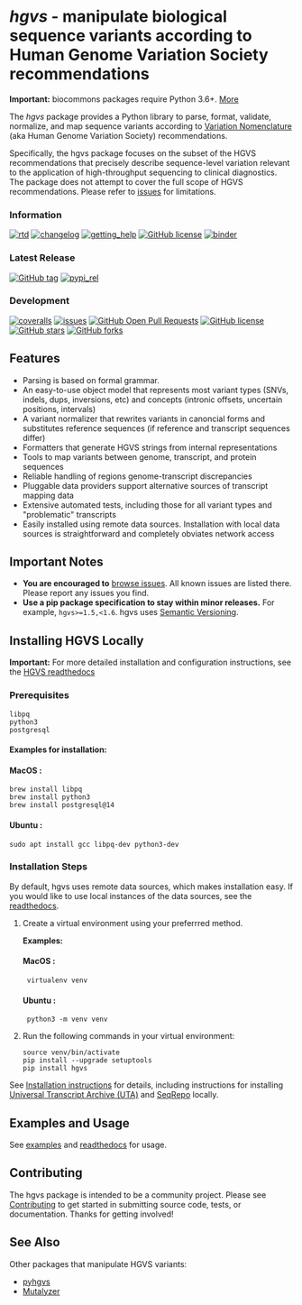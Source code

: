 # *hgvs* - manipulate biological sequence variants according to Human Genome Variation Society recommendations

**Important:** biocommons packages require Python 3.6+.
[More](https://groups.google.com/forum/#!topic/hgvs-discuss/iLUzjzoD-28)

The *hgvs* package provides a Python library to parse, format, validate,
normalize, and map sequence variants according to [Variation
Nomenclature](http://varnomen.hgvs.org/) (aka Human Genome Variation
Society) recommendations.

Specifically, the hgvs package focuses on the subset of the HGVS
recommendations that precisely describe sequence-level variation
relevant to the application of high-throughput sequencing to clinical
diagnostics. The package does not attempt to cover the full scope of
HGVS recommendations. Please refer to
[issues](https://github.com/biocommons/hgvs/issues) for limitations.

### **Information**

[![rtd](https://img.shields.io/badge/docs-readthedocs-green.svg)](http://hgvs.readthedocs.io/) [![changelog](https://img.shields.io/badge/docs-changelog-green.svg)](https://hgvs.readthedocs.io/en/stable/changelog/)  [![getting_help](https://img.shields.io/badge/!-help%20me-red.svg)](https://hgvs.readthedocs.io/en/stable/getting_help.html)  [![GitHub license](https://img.shields.io/github/license/biocommons/hgvs.svg)](https://github.com/biocommons/hgvs/blob/main/LICENSE)  [![binder](https://mybinder.org/badge_logo.svg)](https://mybinder.org/v2/gh/biocommons/hgvs/main?filepath=examples)

### **Latest Release**

[![GitHub tag](https://img.shields.io/github/tag/biocommons/hgvs.svg)](https://github.com/biocommons/hgvs) [![pypi_rel](https://img.shields.io/pypi/v/hgvs.svg)](https://pypi.org/project/hgvs/)

### **Development**

[![coveralls](https://img.shields.io/coveralls/github/biocommons/hgvs.svg)](https://coveralls.io/github/biocommons/hgvs) [![issues](https://img.shields.io/github/issues-raw/biocommons/hgvs.svg)](https://github.com/biocommons/hgvs/issues)
[![GitHub Open Pull Requests](https://img.shields.io/github/issues-pr/biocommons/hgvs.svg)](https://github.com/biocommons/hgvs/pull/) [![GitHub license](https://img.shields.io/github/contributors/biocommons/hgvs.svg)](https://github.com/biocommons/hgvs/graphs/contributors/) [![GitHub stars](https://img.shields.io/github/stars/biocommons/hgvs.svg?style=social&label=Stars)](https://github.com/biocommons/hgvs/stargazers) [![GitHub forks](https://img.shields.io/github/forks/biocommons/hgvs.svg?style=social&label=Forks)](https://github.com/biocommons/hgvs/network)

## **Features**

-   Parsing is based on formal grammar.
-   An easy-to-use object model that represents most variant types
    (SNVs, indels, dups, inversions, etc) and concepts (intronic
    offsets, uncertain positions, intervals)
-   A variant normalizer that rewrites variants in canoncial forms and
    substitutes reference sequences (if reference and transcript
    sequences differ)
-   Formatters that generate HGVS strings from internal representations
-   Tools to map variants between genome, transcript, and protein
    sequences
-   Reliable handling of regions genome-transcript discrepancies
-   Pluggable data providers support alternative sources of transcript
    mapping data
-   Extensive automated tests, including those for all variant types and
    \"problematic\" transcripts
-   Easily installed using remote data sources. Installation with local
    data sources is straightforward and completely obviates network
    access

## **Important Notes**

-   **You are encouraged to** [browse
    issues](https://github.com/biocommons/hgvs/issues). All known issues
    are listed there. Please report any issues you find.
-   **Use a pip package specification to stay within minor releases.**
    For example, `hgvs>=1.5,<1.6`. hgvs uses [Semantic
    Versioning](http://semver.org/).

## **Installing HGVS Locally**

**Important:** For more detailed installation and configuration
instructions, see the [HGVS readthedocs](https://hgvs.readthedocs.io/)

### Prerequisites

    libpq
    python3
    postgresql

#### **Examples for installation:**

#### MacOS :

    brew install libpq
    brew install python3
    brew install postgresql@14

#### Ubuntu :

    sudo apt install gcc libpq-dev python3-dev

### Installation Steps

By default, hgvs uses remote data sources, which makes
installation easy. If you would like to use local instances of the data sources, see the [readthedocs](https://hgvs.readthedocs.io/).

1. Create a virtual environment using your preferrred method.

    **Examples:**

    #### MacOS :

        virtualenv venv

    #### Ubuntu :

        python3 -m venv venv

2. Run the following commands in your virtual environment:

    ```
    source venv/bin/activate
    pip install --upgrade setuptools
    pip install hgvs
    ```

See [Installation
instructions](http://hgvs.readthedocs.org/en/stable/installation.html)
for details, including instructions for installing [Universal Transcript
Archive (UTA)](https://github.com/biocommons/uta/) and
[SeqRepo](https://github.com/biocommons/biocommons.seqrepo/) locally.

## **Examples and Usage**

See [examples](https://github.com/biocommons/hgvs/tree/main/examples) and [readthedocs](https://hgvs.readthedocs.io/) for usage.

## **Contributing**

The hgvs package is intended to be a community project. Please see
[Contributing](http://hgvs.readthedocs.org/en/stable/contributing.html)
to get started in submitting source code, tests, or documentation.
Thanks for getting involved!

## **See Also**

Other packages that manipulate HGVS variants:

-   [pyhgvs](https://github.com/counsyl/hgvs)
-   [Mutalyzer](https://mutalyzer.nl/)
